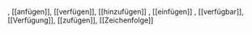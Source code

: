 , [[anfügen]], [[verfügen]], [[hinzufügen]]
, [[einfügen]]
, [[verfügbar]], [[Verfügung]], [[zufügen]], [[Zeichenfolge]]